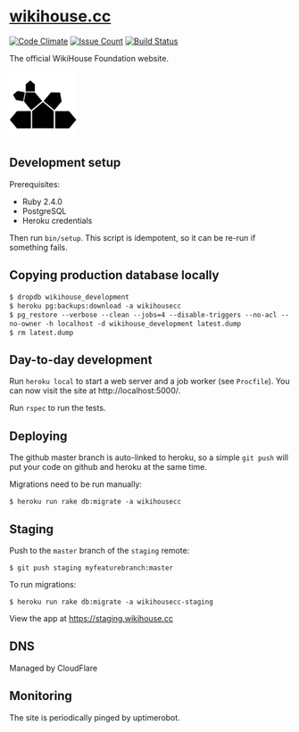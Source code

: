# [wikihouse.cc](https://wikihouse.cc)

[![Code Climate](https://codeclimate.com/github/wikihouseproject/wikihouse.cc/badges/gpa.svg)](https://codeclimate.com/github/wikihouseproject/wikihouse.cc) [![Issue Count](https://codeclimate.com/github/wikihouseproject/wikihouse.cc/badges/issue_count.svg)](https://codeclimate.com/github/wikihouseproject/wikihouse.cc/issues) [![Build Status](https://travis-ci.org/wikihouseproject/wikihouse.cc.png)](https://travis-ci.org/wikihouseproject/wikihouse.cc)

The official WikiHouse Foundation website.

[![WikiHouse Logo](public/apple-icon-120x120.png)](https://wikihouse.cc)

## Development setup

Prerequisites:

* Ruby 2.4.0
* PostgreSQL
* Heroku credentials

Then run `bin/setup`. This script is idempotent, so it can be re-run if
something fails.

## Copying production database locally

    $ dropdb wikihouse_development
    $ heroku pg:backups:download -a wikihousecc
    $ pg_restore --verbose --clean --jobs=4 --disable-triggers --no-acl --no-owner -h localhost -d wikihouse_development latest.dump
    $ rm latest.dump

## Day-to-day development

Run `heroku local` to start a web server and a job worker (see
`Procfile`). You can now visit the site at http://localhost:5000/.

Run `rspec` to run the tests.

## Deploying

The github master branch is auto-linked to heroku, so a simple `git
push` will put your code on github and heroku at the same time.

Migrations need to be run manually:

    $ heroku run rake db:migrate -a wikihousecc

## Staging

Push to the `master` branch of the `staging` remote:

    $ git push staging myfeaturebranch:master

To run migrations:

    $ heroku run rake db:migrate -a wikihousecc-staging

View the app at https://staging.wikihouse.cc

## DNS

Managed by CloudFlare

## Monitoring

The site is periodically pinged by uptimerobot.
